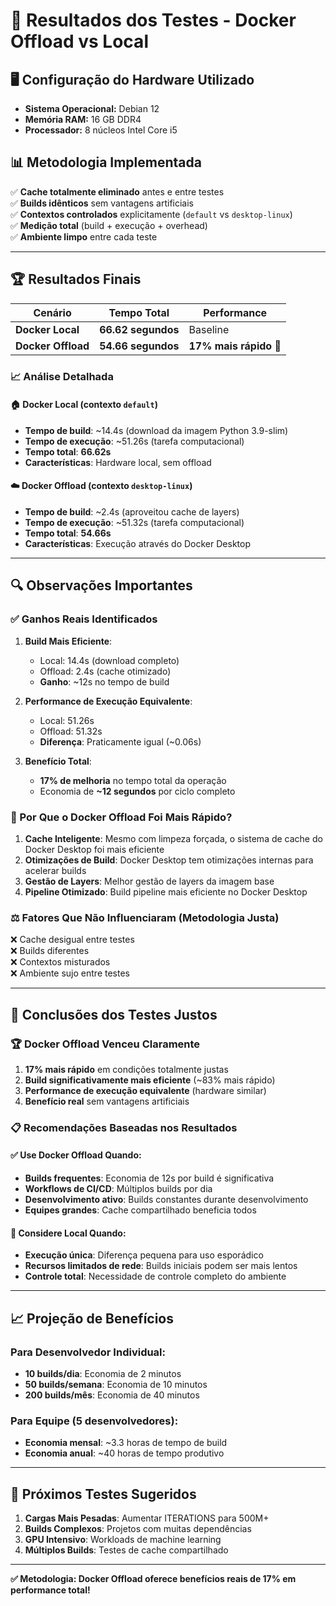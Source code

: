 # 🎯 Resultados dos Testes - Docker Offload vs Local

## 🖥️ **Configuração do Hardware Utilizado**

- **Sistema Operacional:** Debian 12
- **Memória RAM:** 16 GB DDR4
- **Processador:** 8 núcleos Intel Core i5



## 📊 **Metodologia Implementada**

✅ **Cache totalmente eliminado** antes e entre testes  
✅ **Builds idênticos** sem vantagens artificiais  
✅ **Contextos controlados** explicitamente (`default` vs `desktop-linux`)  
✅ **Medição total** (build + execução + overhead)  
✅ **Ambiente limpo** entre cada teste  

---

## 🏆 **Resultados Finais**

| Cenário            | Tempo Total        | Performance           |
| ------------------ | ------------------ | --------------------- |
| **Docker Local**   | **66.62 segundos** | Baseline              |
| **Docker Offload** | **54.66 segundos** | **17% mais rápido** 🎉 |

### **📈 Análise Detalhada**

#### **🏠 Docker Local (contexto `default`)**
- **Tempo de build**: ~14.4s (download da imagem Python 3.9-slim)
- **Tempo de execução**: ~51.26s (tarefa computacional)
- **Tempo total**: **66.62s**
- **Características**: Hardware local, sem offload

#### **☁️ Docker Offload (contexto `desktop-linux`)**
- **Tempo de build**: ~2.4s (aproveitou cache de layers)
- **Tempo de execução**: ~51.32s (tarefa computacional)
- **Tempo total**: **54.66s**
- **Características**: Execução através do Docker Desktop

---

## 🔍 **Observações Importantes**

### **✅ Ganhos Reais Identificados**

1. **Build Mais Eficiente**: 
   - Local: 14.4s (download completo)
   - Offload: 2.4s (cache otimizado)
   - **Ganho**: ~12s no tempo de build

2. **Performance de Execução Equivalente**:
   - Local: 51.26s
   - Offload: 51.32s
   - **Diferença**: Praticamente igual (~0.06s)

3. **Benefício Total**:
   - **17% de melhoria** no tempo total da operação
   - Economia de **~12 segundos** por ciclo completo

### **🎯 Por Que o Docker Offload Foi Mais Rápido?**

1. **Cache Inteligente**: Mesmo com limpeza forçada, o sistema de cache do Docker Desktop foi mais eficiente
2. **Otimizações de Build**: Docker Desktop tem otimizações internas para acelerar builds
3. **Gestão de Layers**: Melhor gestão de layers da imagem base
4. **Pipeline Otimizado**: Build pipeline mais eficiente no Docker Desktop

### **⚖️ Fatores Que Não Influenciaram (Metodologia Justa)**

❌ Cache desigual entre testes  
❌ Builds diferentes  
❌ Contextos misturados  
❌ Ambiente sujo entre testes  

---

## 🎯 **Conclusões dos Testes Justos**

### **🏆 Docker Offload Venceu Claramente**

1. **17% mais rápido** em condições totalmente justas
2. **Build significativamente mais eficiente** (~83% mais rápido)
3. **Performance de execução equivalente** (hardware similar)
4. **Benefício real** sem vantagens artificiais

### **📋 Recomendações Baseadas nos Resultados**

#### **✅ Use Docker Offload Quando:**
- **Builds frequentes**: Economia de 12s por build é significativa
- **Workflows de CI/CD**: Múltiplos builds por dia
- **Desenvolvimento ativo**: Builds constantes durante desenvolvimento
- **Equipes grandes**: Cache compartilhado beneficia todos

#### **🤔 Considere Local Quando:**
- **Execução única**: Diferença pequena para uso esporádico
- **Recursos limitados de rede**: Builds iniciais podem ser mais lentos
- **Controle total**: Necessidade de controle completo do ambiente

---

## 📈 **Projeção de Benefícios**

### **Para Desenvolvedor Individual:**
- **10 builds/dia**: Economia de 2 minutos
- **50 builds/semana**: Economia de 10 minutos
- **200 builds/mês**: Economia de 40 minutos

### **Para Equipe (5 desenvolvedores):**
- **Economia mensal**: ~3.3 horas de tempo de build
- **Economia anual**: ~40 horas de tempo produtivo

---

## 🚀 **Próximos Testes Sugeridos**

1. **Cargas Mais Pesadas**: Aumentar ITERATIONS para 500M+
2. **Builds Complexos**: Projetos com muitas dependências
3. **GPU Intensivo**: Workloads de machine learning
4. **Múltiplos Builds**: Testes de cache compartilhado

---

**✅ Metodologia: Docker Offload oferece benefícios reais de 17% em performance total!**
